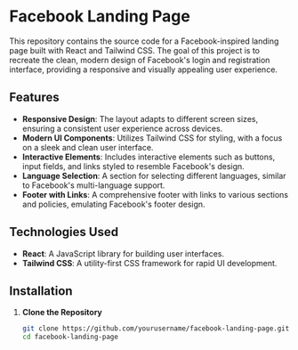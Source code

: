 # Facebook Landing Page

This repository contains the source code for a Facebook-inspired landing page built with React and Tailwind CSS. The goal of this project is to recreate the clean, modern design of Facebook's login and registration interface, providing a responsive and visually appealing user experience.

## Features

- **Responsive Design**: The layout adapts to different screen sizes, ensuring a consistent user experience across devices.
- **Modern UI Components**: Utilizes Tailwind CSS for styling, with a focus on a sleek and clean user interface.
- **Interactive Elements**: Includes interactive elements such as buttons, input fields, and links styled to resemble Facebook's design.
- **Language Selection**: A section for selecting different languages, similar to Facebook's multi-language support.
- **Footer with Links**: A comprehensive footer with links to various sections and policies, emulating Facebook's footer design.

## Technologies Used

- **React**: A JavaScript library for building user interfaces.
- **Tailwind CSS**: A utility-first CSS framework for rapid UI development.

## Installation

1. **Clone the Repository**
   ```bash
   git clone https://github.com/yourusername/facebook-landing-page.git
   cd facebook-landing-page
